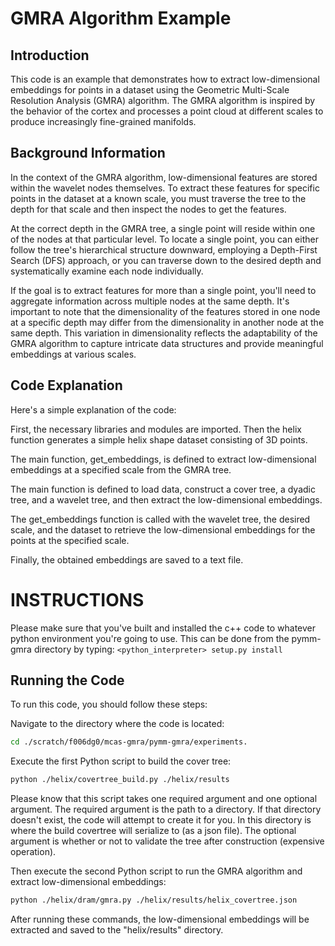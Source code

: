 # GMRA Algorithm Example

## Introduction
This code is an example that demonstrates how to extract low-dimensional embeddings for points in a dataset using the Geometric Multi-Scale Resolution Analysis (GMRA) algorithm. The GMRA algorithm is inspired by the behavior of the cortex and processes a point cloud at different scales to produce increasingly fine-grained manifolds.

## Background Information
In the context of the GMRA algorithm, low-dimensional features are stored within the wavelet nodes themselves. To extract these features for specific points in the dataset at a known scale, you must traverse the tree to the depth for that scale and then inspect the nodes to get the features.

At the correct depth in the GMRA tree, a single point will reside within one of the nodes at that particular level. To locate a single point, you can either follow the tree's hierarchical structure downward, employing a Depth-First Search (DFS) approach, or you can traverse down to the desired depth and systematically examine each node individually.

If the goal is to extract features for more than a single point, you'll need to aggregate information across multiple nodes at the same depth. It's important to note that the dimensionality of the features stored in one node at a specific depth may differ from the dimensionality in another node at the same depth. This variation in dimensionality reflects the adaptability of the GMRA algorithm to capture intricate data structures and provide meaningful embeddings at various scales.

## Code Explanation
Here's a simple explanation of the code:

First, the necessary libraries and modules are imported. Then the helix function generates a simple helix shape dataset consisting of 3D points.

The main function, get_embeddings, is defined to extract low-dimensional embeddings at a specified scale from the GMRA tree.

The main function is defined to load data, construct a cover tree, a dyadic tree, and a wavelet tree, and then extract the low-dimensional embeddings.

The get_embeddings function is called with the wavelet tree, the desired scale, and the dataset to retrieve the low-dimensional embeddings for the points at the specified scale.

Finally, the obtained embeddings are saved to a text file.

# INSTRUCTIONS
Please make sure that you've built and installed the c++ code to whatever python environment
you're going to use. This can be done from the pymm-gmra directory by typing:
```<python_interpreter> setup.py install```

## Running the Code
To run this code, you should follow these steps:

Navigate to the directory where the code is located:
```bash
cd ./scratch/f006dg0/mcas-gmra/pymm-gmra/experiments.
```

Execute the first Python script to build the cover tree:
```bash
python ./helix/covertree_build.py ./helix/results
```

Please know that this script takes one required argument and one optional argument. The required argument is the path to a directory. If that directory doesn't exist, the code will attempt to create it for you. In this directory is where the build covertree will serialize to (as a json file). The optional argument is whether or not to validate the tree after construction (expensive operation).

Then execute the second Python script to run the GMRA algorithm and extract low-dimensional embeddings:
```bash
python ./helix/dram/gmra.py ./helix/results/helix_covertree.json
```

After running these commands, the low-dimensional embeddings will be extracted and saved to the "helix/results" directory.